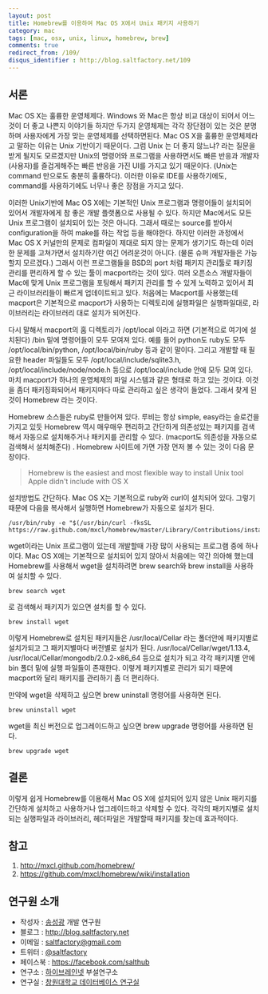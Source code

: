 ```yaml
---
layout: post
title: Homebrew를 이용하여 Mac OS X에서 Unix 패키지 사용하기
category: mac
tags: [mac, osx, unix, linux, homebrew, brew]
comments: true
redirect_from: /109/
disqus_identifier : http://blog.saltfactory.net/109
---
```


## 서론

Mac OS X는 훌륭한 운영체제다. Windows 와 Mac은 항상 비교 대상이 되어서 어느것이 더 좋고 나쁜지 이야기들 하지만 두가지 운영체제는 각각 장단점이 있는 것은 분명하며 사용자에게 가장 맞는 운영체제를 선택하면된다. Mac OS X을 훌륭한 운영체제라고 말하는 이유는 Unix 기반이기 때문이다. 그럼 Unix 는 더 좋지 않느냐? 라는 질문을 받게 될지도 모르겠지만 Unix의 명령어와 프로그램을 사용하면서도 빠른 반응과 개발자(사용자)를 즐겁게해주는 빠른 반응을 가진 UI를 가지고 있기 때문이다. (Unix는 command 만으로도 충분히 훌륭하다). 이러한 이유로 IDE를 사용하기에도, command를 사용하기에도 너무나 좋은 장점을 가지고 있다.

이러한 Unix기반에 Mac OS X에는 기본적인 Unix 프로그램과 명령어들이 설치되어 있어서 개발자에게 참 좋은 개발 플랫폼으로 사용될 수 있다. 하지만 Mac에서도 모든 Unix 프로그램이 설치되어 있는 것은 아니다. 그래서 때로는 source를 받아서 configuration을 하여 make를 하는 작업 등을 해야한다. 하지만 이러한 과정에서 Mac OS X 커널만의 문제로 컴파일이 제대로 되지 않는 문제가 생기기도 하는데 이러한 문제를 고쳐가면서 설치하기란 여긴 어려운것이 아니다. (물론 슈퍼 개발자들은 가능할지 모르겠다.) 그래서 이런 프로그램들을 BSD의 port 처럼 패키지 관리툴로 패키징 관리를 편리하게 할 수 있는 툴이 macport라는 것이 있다. 여러 오픈소스 개발자들이 Mac에 맞게 Unix 프로그램을 포팅해서 패키지 관리를 할 수 있게 노력하고 있어서 최근 라이브러리들이 빠르게 업데이트되고 있다. 처음에는 Macport를 사용했는데 macport은 기본적으로 macport가 사용하는 디렉토리에 실행파일은 실행파일대로, 라이브러리는 라이브러리 대로 설치가 되어진다.

다시 말해서 macport의 홈 디렉토리가 /opt/local 이라고 하면 (기본적으로 여기에 설치된다) /bin 밑에 명령어들이 모두 모여져 있다. 예를 들어 python도 ruby도 모두 /opt/local/bin/python, /opt/local/bin/ruby 등과 같이 말이다. 그리고 개발할 때 필요한 header 파일들도 모두 /opt/local/include/sqlite3.h, /opt/local/include/node/node.h 등으로 /opt/local/include 안에 모두 모여 있다. 마치 macport가 하나의 운영체제의 파일 시스템과 같은 형태로 하고 있는 것이다. 이것을 좀더 패키징화되어서 패키지마다 따로 관리하고 싶은 생각이 들었다. 그래서 찾게 된 것이 Homebrew 라는 것이다.

<!--more-->

Homebrew 소스들은 ruby로 만들어져 있다. 루비는 항상 simple, easy라는 슬로건을 가지고 있듯 Homebrew 역시 매우매우 편리하고 간단하게 의존성있는 패키지를 검색해서 자동으로 설치해주거나 패키지를 관리할 수 있다. (macport도 의존성을 자동으로 검색해서 설치해준다) . Homebrew 사이트에 가면 가장 먼저 볼 수 있는 것이 다음 문장이다.

> Homebrew is the easiest and most flexible way to install Unix tool Apple didn't include with OS X

설치방법도 간단하다. Mac OS X는 기본적으로 ruby와 curl이 설치되어 있다. 그렇기 때문에 다음을 복사해서 실행하면 Homebrew가 자동으로 설치가 된다.

```
/usr/bin/ruby -e "$(/usr/bin/curl -fksSL https://raw.github.com/mxcl/homebrew/master/Library/Contributions/install_homebrew.rb)"  
```

wget이라는 Unix 프로그램이 있는데 개발할때 가장 많이 사용되는 프로그램 중에 하나이다. Mac OS X에는 기본적으로 설치되어 있지 않아서 처음에는 약간 의아해 했는데 Homebrew를 사용해서 wget을 설치하려면 brew search와 brew install을 사용하여 설치할 수 있다.

```
brew search wget
```

로 검색해서 패키지가 있으면 설치를 할 수 있다.

```
brew install wget
```

이렇게 Homebrew로 설치된 패키지들은 /usr/local/Cellar 라는 폴더안에 패키지별로 설치가되고 그 패키지별마다 버전별로 설치가 된다. /usr/local/Cellar/wget/1.13.4, /usr/local/Cellar/mongodb/2.0.2-x86_64 등으로 설치가 되고 각각 패키지별 안에 bin 폴더 밑에 실행 파일들이 존재한다. 이렇게 패키지별로 관리가 되기 때문에 macport와 달리 패키지를 관리하기 좀 더 편리하다.

만약에 wget을 삭제하고 싶으면 brew uninstall 명령어를 사용하면 된다.

```
brew uninstall wget
```
wget을 최신 버전으로 업그레이드하고 싶으면 brew upgrade 명령어를 사용하면 된다.

```
brew upgrade wget
```

## 결론

이렇게 쉽게 Homebrew를 이용해서 Mac OS X에 설치되어 있지 않은 Unix 패키지를 간단하게 설치하고 사용하거나 업그레이드하고 삭제할 수 있다. 각각의 패키지별로 설치되는 실행파일과 라이브러리, 헤더파일은 개발할때 패키지를 찾는데 효과적이다.

## 참고

1. http://mxcl.github.com/homebrew/
2. https://github.com/mxcl/homebrew/wiki/installation

## 연구원 소개

* 작성자 : [송성광](http://about.me/saltfactory) 개발 연구원
* 블로그 : http://blog.saltfactory.net
* 이메일 : [saltfactory@gmail.com](mailto:saltfactory@gmail.com)
* 트위터 : [@saltfactory](https://twitter.com/saltfactory)
* 페이스북 : https://facebook.com/salthub
* 연구소 : [하이브레인넷](http://www.hibrain.net) 부설연구소
* 연구실 : [창원대학교 데이터베이스 연구실](http://dblab.changwon.ac.kr)
